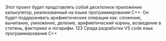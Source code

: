 Этот проект будет представлять собой десктопное приложение калькулятор, реализованный на языке программирования C++. Он будет поддерживать арифметические операции как: сложение, вычитание, умножение, деление, арифметический корень, возведение в степень, факториал и логарифм.
123
Среда разработки VS code
язык программирования C++
